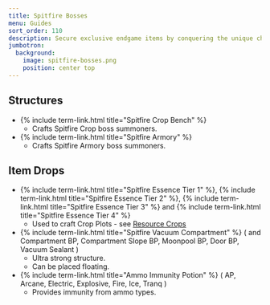```yaml
---
title: Spitfire Bosses
menu: Guides
sort_order: 110
description: Secure exclusive endgame items by conquering the unique challenges posed by the custom Spitfire bosses.
jumbotron:
  background:
    image: spitfire-bosses.png
    position: center top
---
```


## Structures

- {% include term-link.html title="Spitfire Crop Bench" %}
  - Crafts Spitfire Crop boss summoners.
- {% include term-link.html title="Spitfire Armory" %}
  - Crafts Spitfire Armory boss summoners.

## Item Drops

- {% include term-link.html title="Spitfire Essence Tier 1" %}, {% include term-link.html title="Spitfire Essence Tier 2" %}, {% include term-link.html title="Spitfire Essence Tier 3" %} and {% include term-link.html title="Spitfire Essence Tier 4" %}
  - Used to craft Crop Plots - see [Resource Crops](../resource-crops)
- {% include term-link.html title="Spitfire Vacuum Compartment" %} ( and Compartment BP, Compartment Slope BP, Moonpool BP, Door BP, Vacuum Sealant )
  - Ultra strong structure.
  - Can be placed floating.
- {% include term-link.html title="Ammo Immunity Potion" %} ( AP, Arcane, Electric, Explosive, Fire, Ice, Tranq )
  - Provides immunity from ammo types.
